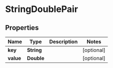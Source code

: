 

# StringDoublePair

## Properties

Name | Type | Description | Notes
------------ | ------------- | ------------- | -------------
**key** | **String** |  |  [optional]
**value** | **Double** |  |  [optional]




